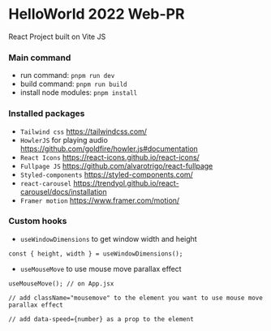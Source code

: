 # HelloWorld 2022 Web-PR 


React Project built on Vite JS

### Main command

* run command: `pnpm run dev`
* build command: `pnpm run build`
* install node modules: `pnpm install`

### Installed packages

* `Tailwind css` https://tailwindcss.com/
* `HowlerJS` for playing audio https://github.com/goldfire/howler.js#documentation
* `React Icons` https://react-icons.github.io/react-icons/
* `Fullpage JS` https://github.com/alvarotrigo/react-fullpage
* `Styled-components` https://styled-components.com/
* `react-carousel` https://trendyol.github.io/react-carousel/docs/installation
* `Framer motion` https://www.framer.com/motion/

### Custom hooks

* `useWindowDimensions` to get window width and height

```
const { height, width } = useWindowDimensions();
```

* `useMouseMove` to use mouse move parallax effect

``` 
useMouseMove(); // on App.jsx

// add className="mousemove" to the element you want to use mouse move parallax effect

// add data-speed={number} as a prop to the element
```